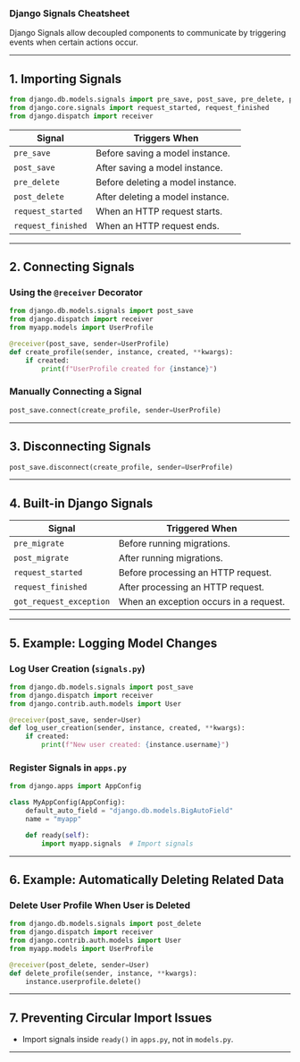 ### **Django Signals Cheatsheet**  

Django Signals allow decoupled components to communicate by triggering events when certain actions occur.

---

## **1. Importing Signals**
```python
from django.db.models.signals import pre_save, post_save, pre_delete, post_delete
from django.core.signals import request_started, request_finished
from django.dispatch import receiver
```

| **Signal** | **Triggers When** |
|-----------|----------------|
| `pre_save` | Before saving a model instance. |
| `post_save` | After saving a model instance. |
| `pre_delete` | Before deleting a model instance. |
| `post_delete` | After deleting a model instance. |
| `request_started` | When an HTTP request starts. |
| `request_finished` | When an HTTP request ends. |

---

## **2. Connecting Signals**  

### **Using the `@receiver` Decorator**
```python
from django.db.models.signals import post_save
from django.dispatch import receiver
from myapp.models import UserProfile

@receiver(post_save, sender=UserProfile)
def create_profile(sender, instance, created, **kwargs):
    if created:
        print(f"UserProfile created for {instance}")
```

### **Manually Connecting a Signal**
```python
post_save.connect(create_profile, sender=UserProfile)
```

---

## **3. Disconnecting Signals**  
```python
post_save.disconnect(create_profile, sender=UserProfile)
```

---

## **4. Built-in Django Signals**  

| **Signal** | **Triggered When** |
|-----------|--------------------|
| `pre_migrate` | Before running migrations. |
| `post_migrate` | After running migrations. |
| `request_started` | Before processing an HTTP request. |
| `request_finished` | After processing an HTTP request. |
| `got_request_exception` | When an exception occurs in a request. |

---

## **5. Example: Logging Model Changes**  

### **Log User Creation (`signals.py`)**
```python
from django.db.models.signals import post_save
from django.dispatch import receiver
from django.contrib.auth.models import User

@receiver(post_save, sender=User)
def log_user_creation(sender, instance, created, **kwargs):
    if created:
        print(f"New user created: {instance.username}")
```

### **Register Signals in `apps.py`**
```python
from django.apps import AppConfig

class MyAppConfig(AppConfig):
    default_auto_field = "django.db.models.BigAutoField"
    name = "myapp"

    def ready(self):
        import myapp.signals  # Import signals
```

---

## **6. Example: Automatically Deleting Related Data**  

### **Delete User Profile When User is Deleted**
```python
from django.db.models.signals import post_delete
from django.dispatch import receiver
from django.contrib.auth.models import User
from myapp.models import UserProfile

@receiver(post_delete, sender=User)
def delete_profile(sender, instance, **kwargs):
    instance.userprofile.delete()
```

---

## **7. Preventing Circular Import Issues**  
- Import signals inside `ready()` in `apps.py`, not in `models.py`.

---
